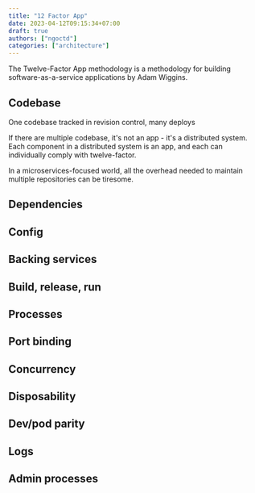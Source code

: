 ```yaml
---
title: "12 Factor App"
date: 2023-04-12T09:15:34+07:00
draft: true
authors: ["ngoctd"]
categories: ["architecture"]
---
```


The Twelve-Factor App methodology is a methodology for building software-as-a-service applications by Adam Wiggins.

## Codebase

One codebase tracked in revision control, many deploys

If there are multiple codebase, it's not an app - it's a distributed system. Each component in a distributed system is an app, and each can individually comply with twelve-factor.

In a microservices-focused world, all the overhead needed to maintain multiple repositories can be tiresome.

## Dependencies

## Config

## Backing services

## Build, release, run

## Processes

## Port binding

## Concurrency

## Disposability

## Dev/pod parity

## Logs

## Admin processes